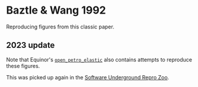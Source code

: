 # Baztle & Wang 1992

Reproducing figures from this classic paper.

## 2023 update

Note that Equinor's [`open_petro_elastic`](https://github.com/equinor/open_petro_elastic/blob/main/tests/test_batzle_wang.py) also contains attempts to reproduce these figures.

This was picked up again in the [Software Underground Repro Zoo](https://github.com/softwareunderground/repro-zoo/tree/main/batzle-and-wang-1992).
